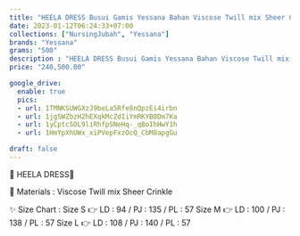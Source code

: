 ```yaml
---
title: "HEELA DRESS Busui Gamis Yessana Bahan Viscose Twill mix Sheer Crinkle Original"
date: 2023-01-12T06:24:33+07:00
collections: ["NursingJubah", "Yessana"]
brands: "Yessana"
grams: "500"
description : "HEELA DRESS Busui Gamis Yessana Bahan Viscose Twill mix Sheer Crinkle Original"
price: "240,500.00"

google_drive:
  enable: true
  pics:
  - url: 1TMNKSUWGXzJ9beLa5Rfe8nQpzEi4irbn
  - url: 1jgSWZbzH2hEXqkMcZdIiYmRKYB0Dm7Ka
  - url: 1yCptcSOL9liRhfpSNeHq-_qBoIhHwY1h
  - url: 1HmYpXhUWx_xiPVepFxzOcQ_CbM8apgGu

draft: false
---
```


🌸 HEELA DRESS🌸

💎 Materials : Viscose Twill mix Sheer Crinkle

✨ Size Chart :
Size S 👉 LD : 94 / PJ : 135 / PL : 57
Size M 👉 LD : 100 / PJ : 138 / PL : 57
Size L 👉 LD : 108 / PJ : 140 / PL : 57



